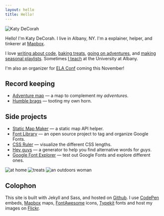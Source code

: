 ```yaml
---
layout: hello
title: Hello!
---
```


<img src="https://c1.staticflickr.com/9/8881/18361278301_9018c69470_b.jpg" class="hello-header" alt="Katy DeCorah">

<p class="lead">Hello! I'm Katy DeCorah. I live in Albany, NY. I'm a explainer, helper, and tinkerer at <a href="//www.mapbox.com">Mapbox</a>.</p>

I love [writing about code](/card-catalog/#code), [baking treats](/card-catalog/#epicurean), [going on adventures](/card-catalog/#adventures), and [making seasonal playlists](/card-catalog/#playlists). Sometimes [I teach](/card-catalog/#teaching) at the University at Albany.

I'm also an organizer for [ELA Conf](http://elaconf.com/) coming this November!

## Record keeping

* [Adventure map](/map) &mdash; a map to complement my <em>adventures</em>.
* [Humble brags](/humble-brags) &mdash; tooting my own horn.

## Side projects

* [Static Map Maker](http://staticmapmaker.com/) &mdash; a static map API helper.
* [Font Library](http://katydecorah.com/font-library/) &mdash; an open source project to tag and organize Google Fonts.
* [CSS Ruler](http://katydecorah.com/css-ruler/) &mdash; visualize the different CSS lengths.
* [Hey guys](http://katydecorah.com/hey-guys/) &mdash; a generator to help you find alternative words for <em>guys</em>.
* [Google Font Explorer](http://katydecorah.com/google-font-explorer/) &mdash; test out Google Fonts and explore different ones.

<div class="post">
<div class="photos">
<img src="https://c1.staticflickr.com/1/448/18664258796_988f31b102_c.jpg" class="img-thirds" alt="at home">
<img src="https://c1.staticflickr.com/1/530/18664287626_4c32e59e7e_c.jpg" class="img-thirds" alt="treats">
<img src="https://farm1.staticflickr.com/588/21917162186_67041fbcf4_c.jpg" class="img-thirds" alt="an outdoors woman">
</div>
</div>

## Colophon

This site is built with Jekyll and Sass, and hosted on [Github](https://github.com/katydecorah/katydecorah.github.com). I use [CodePen](http://codepen.io/) embeds, [Mapbox](https://www.mapbox.com/developers/api/static/) maps, [FontAwesome](http://fortawesome.github.io/Font-Awesome/icons/) icons,  [Typekit](https://typekit.com/) fonts and host my images on [Flickr](https://www.flickr.com/).
